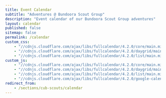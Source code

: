 ```yaml
---
title: Event Calendar
subtitle: "Adventures @ Bundoora Scout Group"
description: "Event calendar of our Bundoora Scout Group adventures"
layout: calendar
published: false
sitemap: false
permalink: /calendar
custom_css:
    - "//cdnjs.cloudflare.com/ajax/libs/fullcalendar/4.2.0/core/main.min.css"
    - "//cdnjs.cloudflare.com/ajax/libs/fullcalendar/4.2.0/daygrid/main.min.css"
    - "//cdnjs.cloudflare.com/ajax/libs/fullcalendar/4.2.0/list/main.min.css"
custom_js:
    - "//cdnjs.cloudflare.com/ajax/libs/fullcalendar/4.2.0/core/main.min.js"
    - "//cdnjs.cloudflare.com/ajax/libs/fullcalendar/4.2.0/daygrid/main.min.js"
    - "//cdnjs.cloudflare.com/ajax/libs/fullcalendar/4.2.0/list/main.min.js"
    - "//cdnjs.cloudflare.com/ajax/libs/fullcalendar/4.2.0/google-calendar/main.min.js"
redirect_from:
    - /sections/cub-scouts/calendar
---
```


